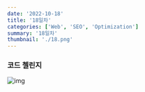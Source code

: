 ```yaml
---
date: '2022-10-18'
title: '18일차'
categories: ['Web', 'SEO', 'Optimization']
summary: '18일차'
thumbnail: './18.png'
---
```


### 코드 첼린지
![img](./18.png)
